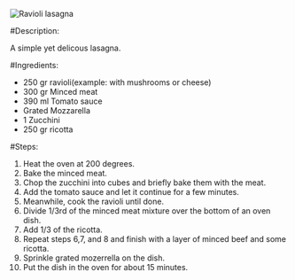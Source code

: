 ![Ravioli lasagna](https://wearychef.com/wp-content/uploads/2017/02/Ravioli-Lasagna-square-zoom.jpg)

#Description:

A simple yet delicous lasagna.

#Ingredients:

* 250 gr ravioli(example: with mushrooms or cheese)
* 300 gr Minced meat
* 390 ml Tomato sauce
* Grated Mozzarella
* 1 Zucchini
* 250 gr ricotta

#Steps:

1. Heat the oven at 200 degrees.
2. Bake the minced meat.
3. Chop the zucchini into cubes and briefly bake them with the meat.
4. Add the tomato sauce and let it continue for a few minutes.
5. Meanwhile, cook the ravioli until done.
6. Divide 1/3rd of the minced meat mixture over the bottom of an oven dish.
7. Add 1/3 of the ricotta.
8. Repeat steps 6,7, and 8 and finish with a layer of minced beef and some ricotta.
9. Sprinkle grated mozerrella on the dish.
10. Put the dish in the oven for about 15 minutes.

